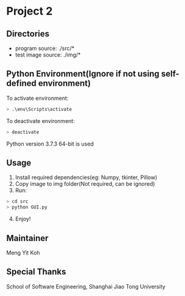 # Project 2

## Directories

- program source: ./src/*
- test image source: ./img/*

## Python Environment(Ignore if not using self-defined environment)

To activate environment:  
```bash
> .\env\Scripts\activate
```

To deactivate environment:  
```bash
> deactivate
```

Python version 3.7.3 64-bit is used  

## Usage  

1. Install required dependencies(eg: Numpy, tkinter, Pillow)
2. Copy image to img folder(Not required, can be ignored)
3. Run:  
```python
> cd src
> python GUI.py
```
4. Enjoy!

## Maintainer  

Meng Yit Koh  

## Special Thanks  

School of Software Engineering, Shanghai Jiao Tong University